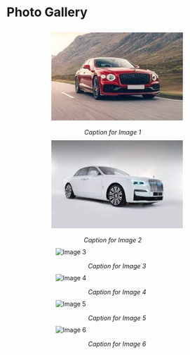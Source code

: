<!DOCTYPE html>
<html>
  <head>
    <title>Photo Gallery</title>
    <style>
        /* CSS for styling the gallery */
        .photo-grid {
            display: flex;
            flex-wrap: wrap;
            justify-content: center;
        }
        .photo-grid img {
            width: 300px;
            height: 200px;
            margin: 10px;
            object-fit: cover;
        }
        .photo-caption {
            width: 300px;
            text-align: center;
            font-size: 14px;
            font-style: italic;
            margin-top: 5px;
        }
    </style>
  </head>
  <body>
    <h1>Photo Gallery</h1>
    <div class="photo-grid">
        <div class="photo">
            <img src="image1.jpg" alt="Image 1">
            <div class="photo-caption">Caption for Image 1</div>
        </div>
        <div class="photo">
            <img src="image2.jpg" alt="Image 2">
            <div class="photo-caption">Caption for Image 2</div>
        </div>
        <div class="photo">
            <img src="image3.jpg" alt="Image 3">
            <div class="photo-caption">Caption for Image 3</div>
        </div>
        <div class="photo">
            <img src="image4.jpg" alt="Image 4">
            <div class="photo-caption">Caption for Image 4</div>
        </div>
        <div class="photo">
            <img src="image5.jpg" alt="Image 5">
            <div class="photo-caption">Caption for Image 5</div>
        </div>
        <div class="photo">
            <img src="image6.jpg" alt="Image 6">
            <div class="photo-caption">Caption for Image 6</div>
        </div>
    </div>
  </body>
</html>
